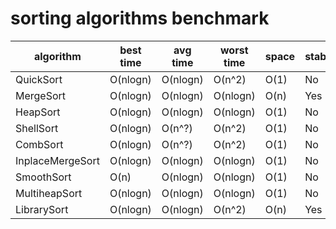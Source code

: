 # sorting algorithms benchmark

| algorithm        | best time  | avg time   | worst time | space | stable | time cost  |
|-|-|-|-|-|-|-|
| QuickSort        | O(nlogn)   | O(nlogn)   | O(n^2)     | O(1)  | No     |      183ms |
| MergeSort        | O(nlogn)   | O(nlogn)   | O(nlogn)   | O(n)  | Yes    |      291ms |
| HeapSort         | O(nlogn)   | O(nlogn)   | O(nlogn)   | O(1)  | No     |      503ms |
| ShellSort        | O(nlogn)   | O(n^?)     | O(n^2)     | O(1)  | No     |      431ms |
| CombSort         | O(nlogn)   | O(n^?)     | O(n^2)     | O(1)  | No     |      433ms |
| InplaceMergeSort | O(nlogn)   | O(nlogn)   | O(nlogn)   | O(1)  | No     |      442ms |
| SmoothSort       | O(n)       | O(nlogn)   | O(nlogn)   | O(1)  | No     |      706ms |
| MultiheapSort    | O(nlogn)   | O(nlogn)   | O(nlogn)   | O(1)  | No     |      630ms |
| LibrarySort      | O(nlogn)   | O(nlogn)   | O(n^2)     | O(n)  | Yes    |      604ms |
